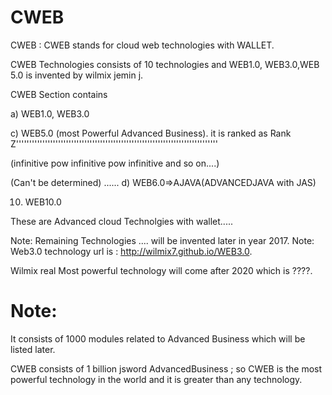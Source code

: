 # CWEB
CWEB  :  CWEB  stands  for  cloud  web  technologies  with WALLET.  

CWEB Technologies consists  of 10 technologies and   WEB1.0, WEB3.0,WEB 5.0  is invented   by  wilmix  jemin  j.

CWEB Section contains   


a) WEB1.0, WEB3.0




c) WEB5.0 (most Powerful Advanced Business).
it is ranked as Rank Z'''''''''''''''''''''''''''''''''''''''''''''''''''''''''''''''''''''''''''''

(infinitive  pow  infinitive pow infinitive  and  so on....)

(Can't be determined)
......
d) WEB6.0=>AJAVA(ADVANCEDJAVA with JAS)



10) WEB10.0

These  are Advanced  cloud  Technolgies with  wallet.....

Note: Remaining Technologies .... will  be  invented later  in  year  2017. 
Note: Web3.0  technology  url is  : http://wilmix7.github.io/WEB3.0.

Wilmix  real  Most  powerful   technology will come  after   2020  which  is  ????.

Note:
======

It consists of 1000 modules related to Advanced Business which will be listed later.

CWEB consists of 1 billion jsword AdvancedBusiness ; so CWEB
is the most powerful technology in the world and it is greater than any technology.
